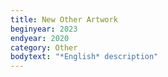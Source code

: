 ```yaml
---
title: New Other Artwork
beginyear: 2023
endyear: 2020
category: Other
bodytext: "*English* description"
---
```

